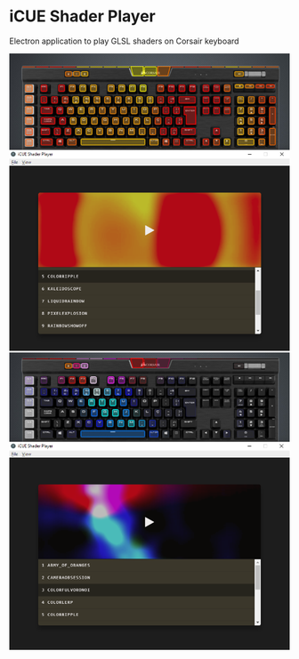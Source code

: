 # iCUE Shader Player
Electron application to play GLSL shaders on Corsair keyboard

![colorripple](screenshots/colorripple.png)
![colorfulvoronoi](screenshots/colorfulvoronoi.png)